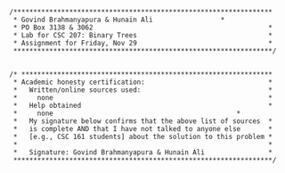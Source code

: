     /*****************************************************************
     * Govind Brahmanyapura & Hunain Ali	   			 *
     * PO Box 3138 & 3062                                            *
     * Lab for CSC 207: Binary Trees                                 *
     * Assignment for Friday, Nov 29                                 *
     *****************************************************************/


    /* ***************************************************************
     * Academic honesty certification:                               *
     *   Written/online sources used:                                *
     *     none                                                      *
     *   Help obtained                                               *
     *     none 			                                 *
     *   My signature below confirms that the above list of sources  *
     *   is complete AND that I have not talked to anyone else       *
     *   [e.g., CSC 161 students] about the solution to this problem *
     *                                                               *
     *   Signature: Govind Brahmanyapura & Hunain Ali                *
     *****************************************************************/


